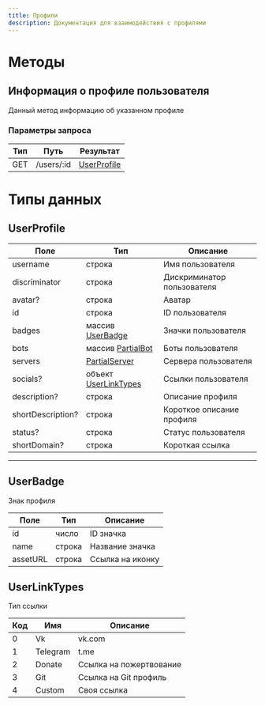 ```yaml
---
title: Профили
description: Документация для взаимодействия с профилями
---
```


# Методы

## Информация о профиле пользователя

Данный метод информацию об указанном профиле

### Параметры запроса

| Тип | Путь       | Результат                   |
| --- | ---------- | --------------------------- |
| GET | /users/:id | [UserProfiIe](#userprofile) |

# Типы данных

## UserProfile

| Поле              | Тип                                           | Описание                   |
| ----------------- | --------------------------------------------- | -------------------------- |
| username          | строка                                        | Имя пользователя           |
| discriminator     | строка                                        | Дискриминатор пользователя |
| avatar?           | строка                                        | Аватар                     |
| id                | строка                                        | ID пользователя            |
| badges            | массив [UserBadge](#userbadge)                | Значки пользователя        |
| bots              | массив [PartialBot](/api/bots#ResourceBot)    | Боты пользователя          |
| servers           | [PartialServer](/api/servers/#ResourceServer) | Сервера пользователя       |
| socials?          | объект [UserLinkTypes](#UserLinkTypes)        | Ссылки пользователя        |
| description?      | строка                                        | Описание профиля           |
| shortDescription? | строка                                        | Короткое описание профиля           |
| status?           | строка                                        | Статус пользователя        |
| shortDomain?      | строка                                        | Короткая ссылка            |


---

## UserBadge

Знак профиля

| Поле     | Тип    | Описание         |
| -------- | ------ | ---------------- |
| id       | число  | ID значка        |
| name     | строка | Название значка  |
| assetURL | строка | Ссылка на иконку |

## UserLinkTypes

Тип ссылки

| Код | Имя      | Описание                |
| --- | -------- | ----------------------- |
| 0   | Vk       | vk.com                  |
| 1   | Telegram | t.me                    |
| 2   | Donate   | Ссылка на пожертвование |
| 3   | Git      | Ссылка на Git профиль   |
| 4   | Custom   | Своя ссылка             |

